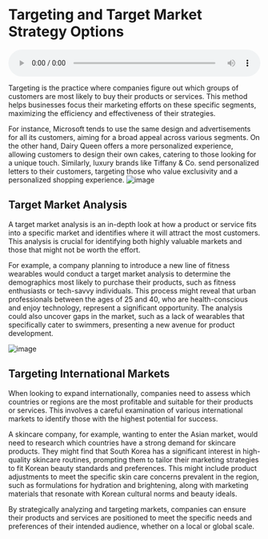 # Targeting and Target Market Strategy Options

<audio controls style="width: 100%;">
  <source src="../../../../../audio/4th_sem/IM/Unit-2 International Segmentation and Positioning/2.c Targeting and Target Market Strategy Options.mp3" type="audio/mpeg">
  Your browser does not support the audio element.
</audio>


Targeting is the practice where companies figure out which groups of customers are most likely to buy their products or services. This method helps businesses focus their marketing efforts on these specific segments, maximizing the efficiency and effectiveness of their strategies.

For instance, Microsoft tends to use the same design and advertisements for all its customers, aiming for a broad appeal across various segments. On the other hand, Dairy Queen offers a more personalized experience, allowing customers to design their own cakes, catering to those looking for a unique touch. Similarly, luxury brands like Tiffany & Co. send personalized letters to their customers, targeting those who value exclusivity and a personalized shopping experience.
![image](https://github.com/Collegehive/Notes/assets/159722383/88c1632d-697d-4481-affe-0c522ec6ccb4)


## Target Market Analysis

A target market analysis is an in-depth look at how a product or service fits into a specific market and identifies where it will attract the most customers. This analysis is crucial for identifying both highly valuable markets and those that might not be worth the effort.

For example, a company planning to introduce a new line of fitness wearables would conduct a target market analysis to determine the demographics most likely to purchase their products, such as fitness enthusiasts or tech-savvy individuals. This process might reveal that urban professionals between the ages of 25 and 40, who are health-conscious and enjoy technology, represent a significant opportunity. The analysis could also uncover gaps in the market, such as a lack of wearables that specifically cater to swimmers, presenting a new avenue for product development.

![image](https://github.com/Collegehive/Notes/assets/159722383/b2cac6fb-d5f1-4b74-aa19-98c04aab74ca)


## Targeting International Markets

When looking to expand internationally, companies need to assess which countries or regions are the most profitable and suitable for their products or services. This involves a careful examination of various international markets to identify those with the highest potential for success.

A skincare company, for example, wanting to enter the Asian market, would need to research which countries have a strong demand for skincare products. They might find that South Korea has a significant interest in high-quality skincare routines, prompting them to tailor their marketing strategies to fit Korean beauty standards and preferences. This might include product adjustments to meet the specific skin care concerns prevalent in the region, such as formulations for hydration and brightening, along with marketing materials that resonate with Korean cultural norms and beauty ideals.

By strategically analyzing and targeting markets, companies can ensure their products and services are positioned to meet the specific needs and preferences of their intended audience, whether on a local or global scale.
